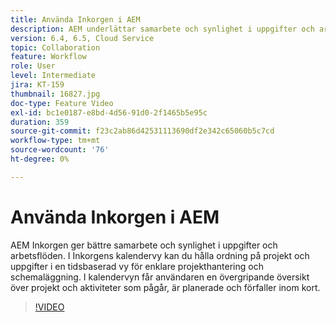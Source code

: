 ```yaml
---
title: Använda Inkorgen i AEM
description: AEM underlättar samarbete och synlighet i uppgifter och arbetsflöden.
version: 6.4, 6.5, Cloud Service
topic: Collaboration
feature: Workflow
role: User
level: Intermediate
jira: KT-159
thumbnail: 16827.jpg
doc-type: Feature Video
exl-id: bc1e0187-e8bd-4d56-91d0-2f1465b5e95c
duration: 359
source-git-commit: f23c2ab86d42531113690df2e342c65060b5c7cd
workflow-type: tm+mt
source-wordcount: '76'
ht-degree: 0%

---
```


# Använda Inkorgen i AEM

AEM Inkorgen ger bättre samarbete och synlighet i uppgifter och arbetsflöden. I Inkorgens kalendervy kan du hålla ordning på projekt och uppgifter i en tidsbaserad vy för enklare projekthantering och schemaläggning. I kalendervyn får användaren en övergripande översikt över projekt och aktiviteter som pågår, är planerade och förfaller inom kort.

>[!VIDEO](https://video.tv.adobe.com/v/16827?quality=12&learn=on)
